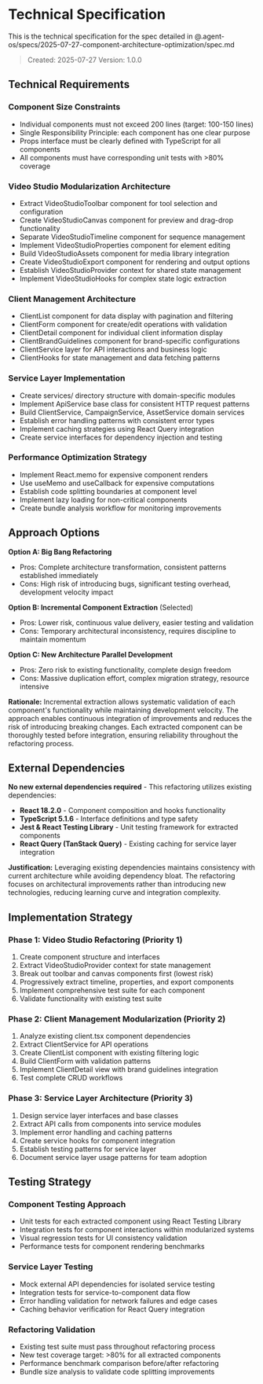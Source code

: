 # Technical Specification

This is the technical specification for the spec detailed in @.agent-os/specs/2025-07-27-component-architecture-optimization/spec.md

> Created: 2025-07-27
> Version: 1.0.0

## Technical Requirements

### Component Size Constraints

- Individual components must not exceed 200 lines (target: 100-150 lines)
- Single Responsibility Principle: each component has one clear purpose
- Props interface must be clearly defined with TypeScript for all components
- All components must have corresponding unit tests with >80% coverage

### Video Studio Modularization Architecture

- Extract VideoStudioToolbar component for tool selection and configuration
- Create VideoStudioCanvas component for preview and drag-drop functionality
- Separate VideoStudioTimeline component for sequence management
- Implement VideoStudioProperties component for element editing
- Build VideoStudioAssets component for media library integration
- Create VideoStudioExport component for rendering and output options
- Establish VideoStudioProvider context for shared state management
- Implement VideoStudioHooks for complex state logic extraction

### Client Management Architecture

- ClientList component for data display with pagination and filtering
- ClientForm component for create/edit operations with validation
- ClientDetail component for individual client information display
- ClientBrandGuidelines component for brand-specific configurations
- ClientService layer for API interactions and business logic
- ClientHooks for state management and data fetching patterns

### Service Layer Implementation

- Create services/ directory structure with domain-specific modules
- Implement ApiService base class for consistent HTTP request patterns
- Build ClientService, CampaignService, AssetService domain services
- Establish error handling patterns with consistent error types
- Implement caching strategies using React Query integration
- Create service interfaces for dependency injection and testing

### Performance Optimization Strategy

- Implement React.memo for expensive component renders
- Use useMemo and useCallback for expensive computations
- Establish code splitting boundaries at component level
- Implement lazy loading for non-critical components
- Create bundle analysis workflow for monitoring improvements

## Approach Options

**Option A: Big Bang Refactoring**

- Pros: Complete architecture transformation, consistent patterns established immediately
- Cons: High risk of introducing bugs, significant testing overhead, development velocity impact

**Option B: Incremental Component Extraction** (Selected)

- Pros: Lower risk, continuous value delivery, easier testing and validation
- Cons: Temporary architectural inconsistency, requires discipline to maintain momentum

**Option C: New Architecture Parallel Development**

- Pros: Zero risk to existing functionality, complete design freedom
- Cons: Massive duplication effort, complex migration strategy, resource intensive

**Rationale:** Incremental extraction allows systematic validation of each component's functionality while maintaining development velocity. The approach enables continuous integration of improvements and reduces the risk of introducing breaking changes. Each extracted component can be thoroughly tested before integration, ensuring reliability throughout the refactoring process.

## External Dependencies

**No new external dependencies required** - This refactoring utilizes existing dependencies:

- **React 18.2.0** - Component composition and hooks functionality
- **TypeScript 5.1.6** - Interface definitions and type safety
- **Jest & React Testing Library** - Unit testing framework for extracted components
- **React Query (TanStack Query)** - Existing caching for service layer integration

**Justification:** Leveraging existing dependencies maintains consistency with current architecture while avoiding dependency bloat. The refactoring focuses on architectural improvements rather than introducing new technologies, reducing learning curve and integration complexity.

## Implementation Strategy

### Phase 1: Video Studio Refactoring (Priority 1)

1. Create component structure and interfaces
2. Extract VideoStudioProvider context for state management
3. Break out toolbar and canvas components first (lowest risk)
4. Progressively extract timeline, properties, and export components
5. Implement comprehensive test suite for each component
6. Validate functionality with existing test suite

### Phase 2: Client Management Modularization (Priority 2)

1. Analyze existing client.tsx component dependencies
2. Extract ClientService for API operations
3. Create ClientList component with existing filtering logic
4. Build ClientForm with validation patterns
5. Implement ClientDetail view with brand guidelines integration
6. Test complete CRUD workflows

### Phase 3: Service Layer Architecture (Priority 3)

1. Design service layer interfaces and base classes
2. Extract API calls from components into service modules
3. Implement error handling and caching patterns
4. Create service hooks for component integration
5. Establish testing patterns for service layer
6. Document service layer usage patterns for team adoption

## Testing Strategy

### Component Testing Approach

- Unit tests for each extracted component using React Testing Library
- Integration tests for component interactions within modularized systems
- Visual regression tests for UI consistency validation
- Performance tests for component rendering benchmarks

### Service Layer Testing

- Mock external API dependencies for isolated service testing
- Integration tests for service-to-component data flow
- Error handling validation for network failures and edge cases
- Caching behavior verification for React Query integration

### Refactoring Validation

- Existing test suite must pass throughout refactoring process
- New test coverage target: >80% for all extracted components
- Performance benchmark comparison before/after refactoring
- Bundle size analysis to validate code splitting improvements
